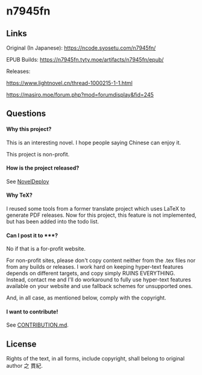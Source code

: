 # n7945fn

## Links
Original (In Japanese): https://ncode.syosetu.com/n7945fn/

EPUB Builds: https://n7945fn.tyty.moe/artifacts/n7945fn/epub/

Releases: 

https://www.lightnovel.cn/thread-1000215-1-1.html

https://masiro.moe/forum.php?mod=forumdisplay&fid=245

## Questions

#### Why this project?

This is an interesting novel. I hope people saying Chinese can enjoy it.

This project is non-profit.

#### How is the project released?

See [NovelDeploy](https://github.com/tongyuantongyu/NovelDeploy)

#### Why TeX?

I reused some tools from a former translate project which uses LaTeX to generate PDF releases.
Now for this project, this feature is not implemented, but has been added into the todo list.

#### Can I post it to ***?

No if that is a for-profit website.

For non-profit sites, please don't copy content neither from the .tex files nor from any builds or releases.
I work hard on keeping hyper-text features depends on different targets, and copy simply RUINS EVERYTHING.
Instead, contact me and I'll do workaround to fully use hyper-text features available on your website and use
fallback schemes for unsupported ones.

And, in all case, as mentioned below, comply with the copyright.

#### I want to contribute!

See [CONTRIBUTION.md](https://github.com/tongyuantongyu/n7945fn/blob/master/CONTRIBUTION.md).

## License

Rights of the text, in all forms, include copyright, shall belong to original author 之 貫紀.